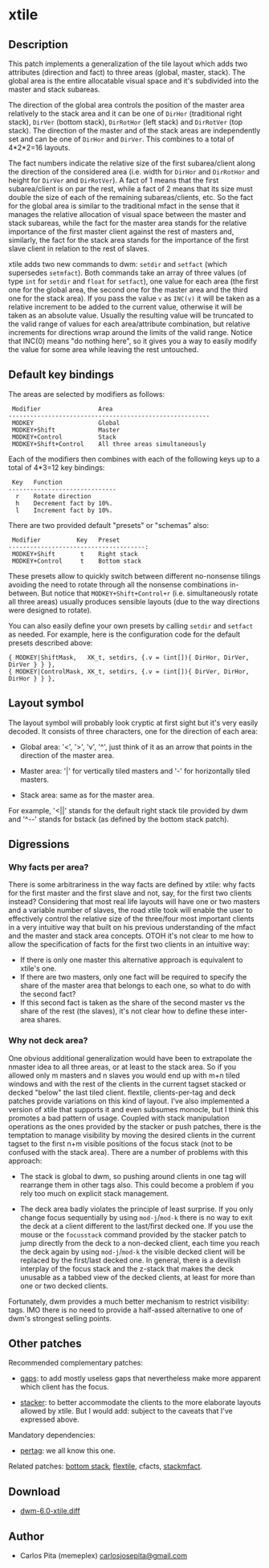 xtile
=====

Description
-----------

This patch implements a generalization of the tile layout which adds two attributes
(direction and fact) to three areas (global, master, stack). The global area is the entire
allocatable visual space and it's subdivided into the master and stack subareas.

The direction of the global area controls the position of the master area relatively to
the stack area and it can be one of `DirHor` (traditional right stack), `DirVer` (bottom
stack), `DirRotHor` (left stack) and `DirRotVer` (top stack). The direction of the master
and of the stack areas are independently set and can be one of `DirHor` and `DirVer`.
This combines to a total of 4\*2\*2=16 layouts.

The fact numbers indicate the relative size of the first subarea/client along the
direction of the considered area (i.e. width for `DirHor` and `DirRotHor` and height for
`DirVer` and `DirRotVer`). A fact of 1 means that the first subarea/client is on par the
rest, while a fact of 2 means that its size must double the size of each of the remaining
subareas/clients, etc.  So the fact for the global area is similar to the traditional
mfact in the sense that it manages the relative allocation of visual space between the
master and stack subareas, while the fact for the master area stands for the relative
importance of the first master client against the rest of masters and, similarly, the fact
for the stack area stands for the importance of the first slave client in relation to the
rest of slaves.

xtile adds two new commands to dwm: `setdir` and `setfact` (which supersedes `setmfact`).
Both commands take an array of three values (of type `int` for `setdir` and `float` for
`setfact`), one value for each area (the first one for the global area, the second one for
the master area and the third one for the stack area). If you pass the value `v` as
`INC(v)` it will be taken as a relative increment to be added to the current value,
otherwise it will be taken as an absolute value. Usually the resulting value will be
truncated to the valid range of values for each area/attribute combination, but relative
increments for directions wrap around the limits of the valid range.  Notice that INC(0)
means "do nothing here", so it gives you a way to easily modify the value for some area
while leaving the rest untouched.

Default key bindings
--------------------

The areas are selected by modifiers as follows:

	 Modifier                Area
	--------------------------------------------------------
	 MODKEY                  Global
	 MODKEY+Shift            Master
	 MODKEY+Control          Stack
	 MODKEY+Shift+Control    All three areas simultaneously

Each of the modifiers then combines with each of the following keys up to a total of
4\*3=12 key bindings:

	 Key   Function
	------------------------------
	  r    Rotate direction
	  h    Decrement fact by 10%.
	  l    Increment fact by 10%.

There are two provided default "presets" or "schemas" also:

	 Modifier          Key   Preset
	--------------------------------------:
	 MODKEY+Shift       t    Right stack
	 MODKEY+Control     t    Bottom stack

These presets allow to quickly switch between different no-nonsense tilings avoiding the
need to rotate through all the nonsense combinations in-between. But notice that
`MODKEY+Shift+Control+r` (i.e. simultaneously rotate all three areas) usually produces
sensible layouts (due to the way directions were designed to rotate).

You can also easily define your own presets by calling `setdir` and `setfact` as needed.
For example, here is the configuration code for the default presets described above:

	{ MODKEY|ShiftMask,   XK_t, setdirs, {.v = (int[]){ DirHor, DirVer, DirVer } } },
	{ MODKEY|ControlMask, XK_t, setdirs, {.v = (int[]){ DirVer, DirHor, DirHor } } },

Layout symbol
-------------

The layout symbol will probably look cryptic at first sight but it's very easily decoded.
It consists of three characters, one for the direction of each area:

* Global area: '<', '>', 'v', '^', just think of it as an arrow that points in the
  direction of the master area.

* Master area: '|' for vertically tiled masters and '-' for horizontally tiled masters.

* Stack area: same as for the master area.

For example, '<||' stands for the default right stack tile provided by dwm and '^--'
stands for bstack (as defined by the bottom stack patch).

Digressions
-----------

### Why facts per area?

There is some arbitrariness in the way facts are defined by xtile: why facts for the first
master and the first slave and not, say, for the first two clients instead?  Considering
that most real life layouts will have one or two masters and a variable number of slaves,
the road xtile took will enable the user to effectively control the relative size of the
three/four most important clients in a very intuitive way that built on his previous
understanding of the mfact and the master and stack area concepts. OTOH it's not clear to
me how to allow the specification of facts for the first two clients in an intuitive way:

* If there is only one master this alternative approach is equivalent to xtile's one.
* If there are two masters, only one fact will be required to specify the share of the
  master area that belongs to each one, so what to do with the second fact?
* If this second fact is taken as the share of the second master vs the share of the
  rest (the slaves), it's not clear how to define these inter-area shares.

### Why not deck area?

One obvious additional generalization would have been to extrapolate the nmaster idea to
all three areas, or at least to the stack area. So if you allowed only m masters and n
slaves you would end up with m+n tiled windows and with the rest of the clients in the
current tagset stacked or decked "below" the last tiled client. flextile,
clients-per-tag and deck patches provide variations on this kind of layout. I've also
implemented a version of xtile that supports it and even subsumes monocle, but I think
this promotes a bad pattern of usage. Coupled with stack manipulation operations as the
ones provided by the stacker or push patches, there is the temptation to manage visibility
by moving the desired clients in the current tagset to the first n+m visible positions of
the focus stack (not to be confused with the stack area). There are a number of problems
with this approach:

* The stack is global to dwm, so pushing around clients in one tag will rearrange them in
  other tags also. This could become a problem if you rely too much on explicit stack
  management.

* The deck area badly violates the principle of least surprise. If you only change focus
  sequentially by using `mod-j`/`mod-k` there is no way to exit the deck at a client
  different to the last/first decked one. If you use the mouse or the `focusstack` command
  provided by the stacker patch to jump directly from the deck to a non-decked client,
  each time you reach the deck again by using `mod-j`/`mod-k` the visible decked client
  will be replaced by the first/last decked one. In general, there is a devilish interplay
  of the focus stack and the z-stack that makes the deck unusable as a tabbed view of the
  decked clients, at least for more than one or two decked clients.

Fortunately, dwm provides a much better mechanism to restrict visibility: tags. IMO there
is no need to provide a half-assed alternative to one of dwm's strongest selling points.

Other patches
-------------

Recommended complementary patches:

* [gaps](../gaps/): to add mostly useless gaps that nevertheless make more apparent which
  client has the focus.

* [stacker](../stacker/): to better accommodate the clients to the more elaborate layouts
  allowed by xtile. But I would add: subject to the caveats that I've expressed above.

Mandatory dependencies:

* [pertag](../pertag/): we all know this one.

Related patches: [bottom stack](../bottomstack/), [flextile](../flextile/), cfacts,
[stackmfact](../stackmfact/).

Download
--------

* [dwm-6.0-xtile.diff](dwm-6.0-xtile.diff)

Author
------

* Carlos Pita (memeplex) <carlosjosepita@gmail.com>
